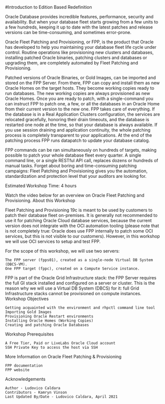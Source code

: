 #Introduction to Edition Based Redefinition

Oracle Database provides incredible features, performance, security and availability. But when your database fleet starts growing from a few units to a few hundreds, keeping it up to date with the latest patches and release versions can be time-consuming, and sometimes error-prone.

Oracle Fleet Patching and Provisioning, or FPP, is the product that Oracle has developed to help you maintaining your database fleet life cycle under control. Routine operations like provisioning new clusters and databases, installing patched Oracle binaries, patching clusters and databases or upgrading them, are completely automated by Fleet Patching and Provisioning.

Patched versions of Oracle Binaries, or Gold Images, can be imported and stored on the FPP Server. From there, FPP can copy and install them as new Oracle Homes on the target hosts. They become working copies ready to run databases. The new working copies are always provisioned as new Oracle Homes. Once you are ready to patch, with a single-command you can instruct FPP to patch one, a few, or all the databases in an Oracle Home from their current version to the new one. FPP takes care of everything. If the database is in a Real Application Clusters configuration, the services are relocated gracefully, honoring their drain timeouts, and the database is restarted one node at the time, so that your database is always available. If you use session draining and application continuity, the whole patching process is completely transparent to your applications. At the end of the patching process FPP runs datapatch to update your database catalog.

FPP commands can be ran simultaneously on hundreds of targets, making possible to patch your whole database fleet every quarter. A single command line, or a single RESTful API call, replaces dozens or hundreds of manual tasks. Forget about boring and time-consuming patching campaigns: Fleet Patching and Provisioning gives you the automation, standardization and protection level that your auditors are looking for.

Estimated Workshop Time: 4 hours

Watch the video below for an overview on Oracle Fleet Patching and Provisioning.
About this Workshop

Fleet Patching and Provisioning 19c is meant to be used by customers to patch their database fleet on-premises. It is generally not recommended to use it for patching Oracle Cloud database services, because the current version does not integrate with the OCI automation tooling (please note that is not completely true: Oracle does use FPP internally to patch some OCI services, but this is not visible to our customers). However, in this workshop we will use OCI services to setup and test FPP.

For the scope of this workshop, we will use two servers:

    The FPP server (fpps01), created as a single-node Virtual DB System (DBCS-VM).
    One FPP target (fppc), created on a Compute Service instance.

FPP is part of the Oracle Grid Infrastructure stack: the FPP Server requires the full GI stack installed and configured on a server or cluster. This is the reason why we will use a Virtual DB System (DBCS) for it: full Grid Infrastructure stacks cannot be provisioned on compute instances.
Workshop Objectives

    Getting acquainted with the environment and rhpctl command line tool
    Importing Gold Images
    Provisioning Oracle Restart environments
    Installing Oracle Homes (Working Copies)
    Creating and patching Oracle Databases

Workshop Prerequisites

    A Free Tier, Paid or LiveLabs Oracle Cloud account
    SSH Private Key to access the host via SSH

More Information on Oracle Fleet Patching & Provisioning

    FPP documentation
    FPP website

Acknowledgements

    Author - Ludovico Caldara
    Contributors - Kamryn Vinson
    Last Updated By/Date - Ludovico Caldara, April 2021
